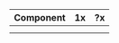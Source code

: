 | Component | 1x  |  ?x   |
| --------- | ----------------- | --- |
|           |                   |     |
|           |                   |     |

